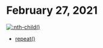 # February 27, 2021

[![:nth-child()](https://user-images.githubusercontent.com/5793796/109368484-9b629700-78dc-11eb-9f67-58fbbe221e5f.png)](https://developer.mozilla.org/en-US/docs/Web/CSS/:nth-child)
- [repeat()](https://developer.mozilla.org/en-US/docs/Web/CSS/repeat())
